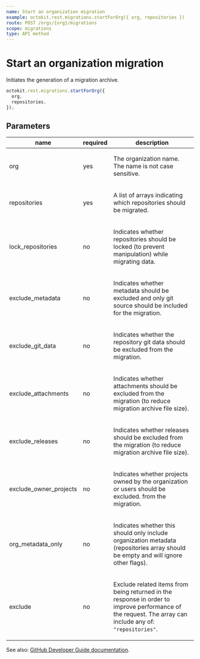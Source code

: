 ```yaml
---
name: Start an organization migration
example: octokit.rest.migrations.startForOrg({ org, repositories })
route: POST /orgs/{org}/migrations
scope: migrations
type: API method
---
```


# Start an organization migration

Initiates the generation of a migration archive.

```js
octokit.rest.migrations.startForOrg({
  org,
  repositories,
});
```

## Parameters

<table>
  <thead>
    <tr>
      <th>name</th>
      <th>required</th>
      <th>description</th>
    </tr>
  </thead>
  <tbody>
    <tr><td>org</td><td>yes</td><td>

The organization name. The name is not case sensitive.

</td></tr>
<tr><td>repositories</td><td>yes</td><td>

A list of arrays indicating which repositories should be migrated.

</td></tr>
<tr><td>lock_repositories</td><td>no</td><td>

Indicates whether repositories should be locked (to prevent manipulation) while migrating data.

</td></tr>
<tr><td>exclude_metadata</td><td>no</td><td>

Indicates whether metadata should be excluded and only git source should be included for the migration.

</td></tr>
<tr><td>exclude_git_data</td><td>no</td><td>

Indicates whether the repository git data should be excluded from the migration.

</td></tr>
<tr><td>exclude_attachments</td><td>no</td><td>

Indicates whether attachments should be excluded from the migration (to reduce migration archive file size).

</td></tr>
<tr><td>exclude_releases</td><td>no</td><td>

Indicates whether releases should be excluded from the migration (to reduce migration archive file size).

</td></tr>
<tr><td>exclude_owner_projects</td><td>no</td><td>

Indicates whether projects owned by the organization or users should be excluded. from the migration.

</td></tr>
<tr><td>org_metadata_only</td><td>no</td><td>

Indicates whether this should only include organization metadata (repositories array should be empty and will ignore other flags).

</td></tr>
<tr><td>exclude</td><td>no</td><td>

Exclude related items from being returned in the response in order to improve performance of the request. The array can include any of: `"repositories"`.

</td></tr>
  </tbody>
</table>

See also: [GitHub Developer Guide documentation](https://docs.github.com/rest/reference/migrations#start-an-organization-migration).
